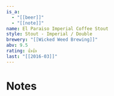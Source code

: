 ```yaml
---
is_a:
  - "[[beer]]"
  - "[[note]]"
name: El Paraiso Imperial Coffee Stout
style: Stout - Imperial / Double
brewery: "[[Wicked Weed Brewing]]"
abv: 9.5
rating: 👍👍
last: "[[2016-03]]"
---
```

# Notes

